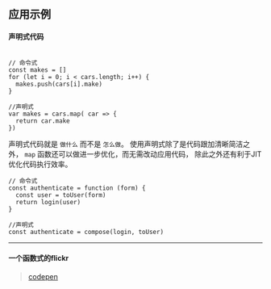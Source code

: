 ## 应用示例

#### 声明式代码

```

// 命令式
const makes = []
for (let i = 0; i < cars.length; i++) {
  makes.push(cars[i].make)
}

//声明式
var makes = cars.map( car => {
  return car.make
})

```
声明式代码就是 `做什么` 而不是 `怎么做`。 
使用声明式除了是代码跟加清晰简洁之外， `map` 函数还可以做进一步优化，而无需改动应用代码，
除此之外还有利于JIT优化代码执行效率。

```
// 命令式
const authenticate = function (form) {
  const user = toUser(form)
  return login(user)
}

//声明式
const authenticate = compose(login, toUser)

```
---

#### 一个函数式的flickr

> [codepen](https://codepen.io/zunyi/pen/NLYELB)
